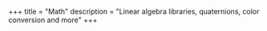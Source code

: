 +++
title = "Math"
description = "Linear algebra libraries, quaternions, color conversion and more"
+++
